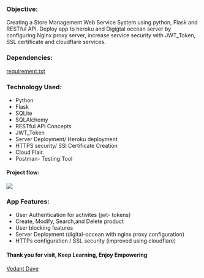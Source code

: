 ### Objective: 
Creating a Store Management Web Service System using python, Flask and RESTful API. Deploy app to heroku and Digigtal occean server by configuring Nginx proxy server, increase service security with JWT_Token, SSL certificate and cloudflare services. 

### Dependencies:
[requirement.txt](https://github.com/vedantdave77/Store-Management_Web-service/blob/main/Store%20Management%20Web%20services%20(Final)/requirements.txt)

### Technology Used:
* Python
* Flask
* SQLite
* SQLAlchemy
* RESTful API Concepts
* JWT_Token
* Server Deployment/ Heroku deployment
* HTTPS security/ SSl Certificate Creation
* Cloud Flair.
* Postman- Testing Tool

#### Project flow:
![](https://github.com/vedantdave77/Store-Management_Web-service/blob/main/Store%20Management%20Web%20services%20(Final)/Store_Management_Web_service-Project_Flow.jpg)

### App Features:
* User Authentication for activites (jwt- tokens)
* Create, Modify, Search,and Delete product 
* User blocking features
* Server Deployment (digital-occean with nginx proxy configuration) 
* HTTPs configuration / SSL security (improved using cloudflare)

#### Thank you for visit, Keep Learning, Enjoy Empowering 
[Vedant Dave](https://www.linkedin.com/in/vedant-dave117/)
